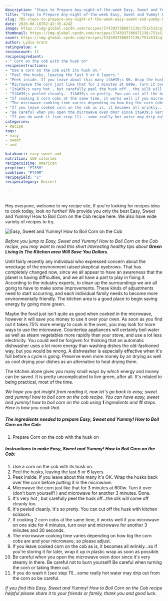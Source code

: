 ```yaml
---
description: "Steps to Prepare Any-night-of-the-week Easy, Sweet and Yummy! How to Boil Corn on the Cob"
title: "Steps to Prepare Any-night-of-the-week Easy, Sweet and Yummy! How to Boil Corn on the Cob"
slug: 705-steps-to-prepare-any-night-of-the-week-easy-sweet-and-yummy-how-to-boil-corn-on-the-cob
date: 2020-08-16T02:42:35.424Z
image: https://img-global.cpcdn.com/recipes/5743937386971136/751x532cq70/easy-sweet-and-yummy-how-to-boil-corn-on-the-cob-recipe-main-photo.jpg
thumbnail: https://img-global.cpcdn.com/recipes/5743937386971136/751x532cq70/easy-sweet-and-yummy-how-to-boil-corn-on-the-cob-recipe-main-photo.jpg
cover: https://img-global.cpcdn.com/recipes/5743937386971136/751x532cq70/easy-sweet-and-yummy-how-to-boil-corn-on-the-cob-recipe-main-photo.jpg
author: Lydia Grant
ratingvalue: 4
reviewcount: 11
recipeingredient:
- " Corn on the cob with the husk on"
recipeinstructions:
- "Use a corn on the cob with its husk on."
- "Peel the husks, leaving the last 5 or 6 layers."
- "Peek inside. If you leave about this many it&#39;s OK. Wrap the husks back over the corn before putting it in the microwave."
- "Microwave the corn just like that for 3 minutes at 600w. Turn it over (don&#39;t burn yourself! ) and microwave for another 3 minutes. Done."
- "It&#39;s very hot , but carefully peel the husk off...the silk will come off cleanly too."
- "It&#39;s peeled cleanly.  It&#39;s so pretty. You can cut off the husk with kitchen scissors."
- "If cooking 2 corn cobs at the same time, it works well if you microwave on one side for 4 minutes, turn over and microwave for another 3 minutes and 30 seconds."
- "The microwave cooking time varies depending on how big the corn cobs are and your microwave, so please adjust."
- "If you leave cooked corn on the cob as is, it becomes all wrinkly...so if you&#39;re storing it for later, wrap it up in plastic wrap as soon as possible."
- "Be careful when you open the microwave oven door since it&#39;s very steamy in there. Be careful not to burn yourself! Be careful when turning the corn or taking them out."
- "If you do wash it (see step 11)...some really hot water may drip out from the corn so be careful."
categories:
- Recipe
tags:
- easy
- sweet
- and

katakunci: easy sweet and 
nutrition: 159 calories
recipecuisine: American
preptime: "PT35M"
cooktime: "PT49M"
recipeyield: "1"
recipecategory: Dessert

---
```

<br>
Hey everyone, welcome to my recipe site, If you're looking for recipes idea to cook today, look no further! We provide you only the best Easy, Sweet and Yummy! How to Boil Corn on the Cob recipe here. We also have wide variety of recipes to try.
<br>


![Easy, Sweet and Yummy! How to Boil Corn on the Cob](https://img-global.cpcdn.com/recipes/5743937386971136/751x532cq70/easy-sweet-and-yummy-how-to-boil-corn-on-the-cob-recipe-main-photo.jpg)

<i>Before you jump to Easy, Sweet and Yummy! How to Boil Corn on the Cob recipe, you may want to read this short interesting healthy tips about 
<strong>Green Living In The Kitchen area Will Save You Dollars</strong>.</i>
</br>

Until fairly recently any individual who expressed concern about the wreckage of the environment raised skeptical eyebrows. That has completely changed now, since we all appear to have an awareness that the planet is having difficulties, and we all have a part to play in fixing it. According to the industry experts, to clean up the surroundings we are all going to have to make some improvements. These kinds of adjustments need to start occurring, and each individual family needs to become more environmentally friendly. The kitchen area is a good place to begin saving energy by going more green.

Maybe the food just isn't quite as good when cooked in the microwave, however it will save you money to use it over your oven. As soon as you find out it takes 75% more energy to cook in the oven, you may look for more ways to use the microwave. Countertop appliances will certainly boil water as well as steam vegetables more rapidly than your stove, and use a lot less electricity. You could well be forgiven for thinking that an automatic dishwasher uses a lot more energy than washing dishes the old-fashioned way, but you would be wrong. A dishwasher is especially effective when it's full before a cycle is going. Preserve even more money by air drying as well as cool drying your dishes as an alternative to heat drying them.

The kitchen alone gives you many small ways by which energy and money can be saved. It is pretty uncomplicated to live green, after all. It's related to being practical, most of the time.


<i>We hope you got insight from reading it, now let's go back to easy, sweet and yummy! how to boil corn on the cob recipe. You can have easy, sweet and yummy! how to boil corn on the cob using <strong>1</strong> ingredients and <strong>11</strong> steps. Here is how you cook that.
</i>

##### The ingredients needed to prepare Easy, Sweet and Yummy! How to Boil Corn on the Cob:

1. Prepare  Corn on the cob with the husk on


##### Instructions to make Easy, Sweet and Yummy! How to Boil Corn on the Cob:

1. Use a corn on the cob with its husk on.
1. Peel the husks, leaving the last 5 or 6 layers.
1. Peek inside. If you leave about this many it&#39;s OK. Wrap the husks back over the corn before putting it in the microwave.
1. Microwave the corn just like that for 3 minutes at 600w. Turn it over (don&#39;t burn yourself! ) and microwave for another 3 minutes. Done.
1. It&#39;s very hot , but carefully peel the husk off...the silk will come off cleanly too.
1. It&#39;s peeled cleanly.  It&#39;s so pretty. You can cut off the husk with kitchen scissors.
1. If cooking 2 corn cobs at the same time, it works well if you microwave on one side for 4 minutes, turn over and microwave for another 3 minutes and 30 seconds.
1. The microwave cooking time varies depending on how big the corn cobs are and your microwave, so please adjust.
1. If you leave cooked corn on the cob as is, it becomes all wrinkly...so if you&#39;re storing it for later, wrap it up in plastic wrap as soon as possible.
1. Be careful when you open the microwave oven door since it&#39;s very steamy in there. Be careful not to burn yourself! Be careful when turning the corn or taking them out.
1. If you do wash it (see step 11)...some really hot water may drip out from the corn so be careful.


<i>If you find this Easy, Sweet and Yummy! How to Boil Corn on the Cob recipe helpful please share it to your friends or family, thank you and good luck.</i>
